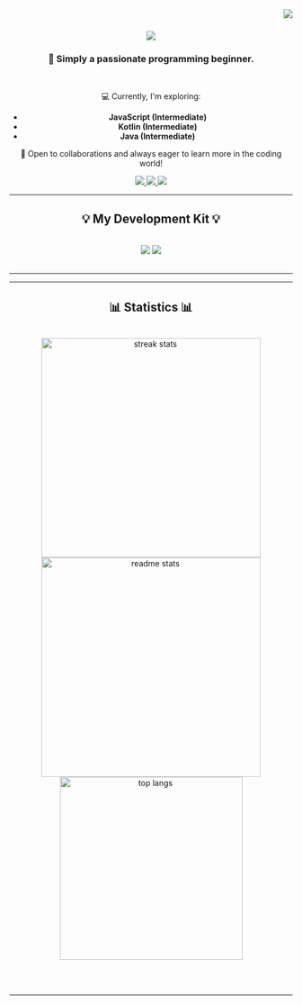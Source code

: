 <img align="right" src="https://visitor-badge.laobi.icu/badge?page_id=leoandsb.leoandsb" />

<h1 align="center">
    <img src="https://readme-typing-svg.herokuapp.com/?font=Righteous&size=35&center=true&vCenter=true&width=500&height=70&duration=4000&lines=Hi+There!+👋;+I'm+Leonardo+Andrade!;" />
</h1>

<h3 align="center">👋 Simply a passionate programming beginner.</h3>

<br/>

<div align="center">

💻 Currently, I'm exploring:
   - **JavaScript (Intermediate)**
   - **Kotlin (Intermediate)**
   - **Java (Intermediate)**

🌱 Open to collaborations and always eager to learn more in the coding world!

 </div>
 
<div align="center"> 
  <a href="mailto:leonardosousand@gmail.com">
    <img src="https://img.shields.io/badge/Gmail-333333?style=for-the-badge&logo=gmail&logoColor=red" />
  </a>
  <a href="https://linkedin.com/in/leonardo-de-sousa-andrade" target="_blank">
    <img src="https://img.shields.io/badge/LinkedIn-0077B5?style=for-the-badge&logo=linkedin&logoColor=white" target="_blank" />
  </a>
  <a href="https://leoandsb.github.io" target="_blank">
     <img src="https://img.shields.io/badge/Portfolio-FF5722?style=for-the-badge&logo=todoist&logoColor=white" target="_blank" /> <!-- sqlite, safari, google-chrome are other good icon options -->
  </a>
</div>

 <hr/>
 
<h2 align="center">💡 My Development Kit 💡</h2>
<br/>
<div align="center">
    <img src="https://skillicons.dev/icons?i=vscode,idea,discord,bots,java,kotlin" />
    <img src="https://skillicons.dev/icons?i=nodejs,javascript,c,cpp,cs" /><br>
</div>

<br/>
<hr/>

<hr/>

<h2 align="center">📊 Statistics 📊</h2>
<br>
<div align=center>
  <img width=390 src="https://github-readme-streak-stats-leoandsb.vercel.app/?user=leoandsb&count_private&theme=react&border_radius=10" alt="streak stats"/>
  <img width=390 src="https://github-readme-stats-leoandsb.vercel.app/api?username=leoandsb&show_icons=true&count_private=true&theme=react&rank_icon=github&border_radius=10" alt="readme stats" />
  <br/>
  <img width=325 align="center" src="https://github-readme-stats-leoandsb.vercel.app/api/top-langs/?username=leoandsb&count_private&hide=HTML&langs_count=8&layout=compact&theme=react&border_radius=10&size_weight=0.5&count_weight=0.5&exclude_repo=github-readme-stats" alt="top langs" />
</div>

<br/><br/>

<hr/>
